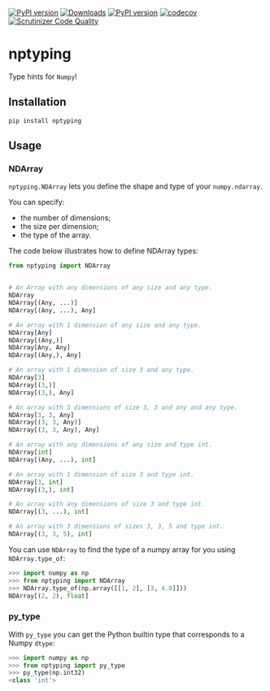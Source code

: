 [![PyPI version](https://img.shields.io/pypi/pyversions/nptyping.svg)](https://img.shields.io/pypi/pyversions/nptyping.svg)
[![Downloads](https://pepy.tech/badge/nptyping/month)](https://pepy.tech/project/nptyping/month)
[![PyPI version](https://badge.fury.io/py/nptyping.svg)](https://badge.fury.io/py/nptyping)
[![codecov](https://codecov.io/gh/ramonhagenaars/nptyping/branch/master/graph/badge.svg)](https://codecov.io/gh/ramonhagenaars/nptyping)
[![Scrutinizer Code Quality](https://scrutinizer-ci.com/g/ramonhagenaars/nptyping/badges/quality-score.png?b=master)](https://scrutinizer-ci.com/g/ramonhagenaars/nptyping/?branch=master)

# nptyping

Type hints for `Numpy`!

## Installation

```
pip install nptyping
```

## Usage

### NDArray

`nptyping.NDArray` lets you define the shape and type of your `numpy.ndarray`.

You can specify:
  * the number of dimensions;
  * the size per dimension;
  * the type of the array.

The code below illustrates how to define NDArray types:

```python
from nptyping import NDArray


# An Array with any dimensions of any size and any type.
NDArray
NDArray[(Any, ...)]
NDArray[(Any, ...), Any]

# An array with 1 dimension of any size and any type.
NDArray[Any]
NDArray[(Any,)]
NDArray[Any, Any]
NDArray[(Any,), Any]

# An array with 1 dimension of size 3 and any type.
NDArray[3]
NDArray[(3,)]
NDArray[(3,), Any]

# An array with 3 dimensions of size 3, 3 and any and any type.
NDArray[3, 3, Any]
NDArray[(3, 3, Any)]
NDArray[(3, 3, Any), Any]

# An array with any dimensions of any size and type int.
NDArray[int]
NDArray[(Any, ...), int]

# An array with 1 dimension of size 3 and type int.
NDArray[3, int]
NDArray[(3,), int]

# An array with any dimensions of size 3 and type int.
NDArray[(3, ...), int]

# An array with 3 dimensions of sizes 3, 3, 5 and type int.
NDArray[(3, 3, 5), int]
```

You can use `NDArray` to find the type of a numpy array for you using `NDArray.type_of`:

```python
>>> import numpy as np
>>> from nptyping import NDArray
>>> NDArray.type_of(np.array([[1, 2], [3, 4.0]]))
NDArray[(2, 2), float]
```

### py_type
With `py_type` you can get the Python builtin type that corresponds to a Numpy `dtype`:

```python
>>> import numpy as np
>>> from nptyping import py_type
>>> py_type(np.int32)
<class 'int'>
```

